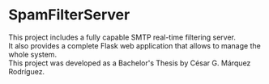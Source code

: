 # SpamFilterServer
This project includes a fully capable SMTP real-time filtering server. <br/>
It also provides a complete Flask web application that allows to manage the whole system.<br/>
This project was developed as a Bachelor's Thesis by César G. Márquez Rodríguez.<br/>